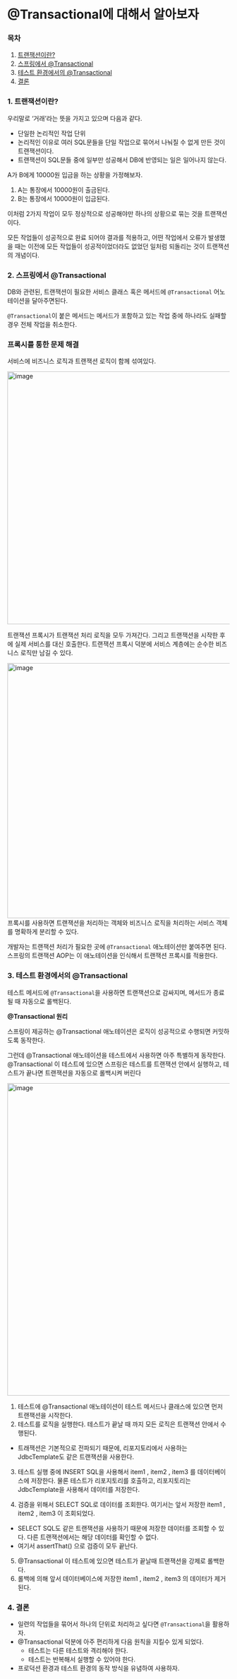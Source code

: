 # @Transactional에 대해서 알아보자

### 목차

1. [트랜잭션이란?](#1-트랜잭션이란)
2. [스프링에서 @Transactional](#2-스프링에서-transactional)
3. [테스트 환경에서의 @Transactional](#3-테스트-환경에서의-transactional)
4. [결론](#4-결론)

### 1. 트랜잭션이란?

우리말로 ‘거래’라는 뜻을 가지고 있으며 다음과 같다.

- 단일한 논리적인 작업 단위
- 논리적인 이유로 여러 SQL문들을 단일 작업으로 묶어서 나눠질 수 없게 만든 것이 트랜잭션이다.
- 트랜잭션이 SQL문들 중에 일부만 성공해서 DB에 반영되는 일은 일어나지 않는다.

A가 B에게 10000원 입금을 하는 상황을 가정해보자.

1. A는 통장에서 10000원이 출금된다.
2. B는 통장에서 10000원이 입금된다.

이처럼 2가지 작업이 모두 정상적으로 성공해야만 하나의 상황으로 묶는 것을 트랜잭션이다.

모든 작업들이 성공적으로 완료 되어야 결과를 적용하고, 어떤 작업에서 오류가 발생했을 때는 이전에 모든 작업들이 성공적이었더라도 없었던 일처럼 되돌리는 것이 트랜잭션의 개념이다.

### 2. 스프링에서 @Transactional

DB와 관련된, 트랜잭션이 필요한 서비스 클래스 혹은 메서드에 `@Transactional` 어노테이션을 달아주면된다.

`@Transactional`이 붙은 메서드는 메서드가 포함하고 있는 작업 중에 하나라도 실패할 경우 전체 작업을 취소한다.

### 프록시를 통한 문제 해결

서비스에 비즈니스 로직과 트랜잭션 로직이 함께 섞여있다.

<img width="573" alt="image" src="https://github.com/Jammini/TIL/assets/59176149/d3f2fa6e-2646-4927-8d92-ca8fe62b986d">

트랜잭션 프록시가 트랜잭션 처리 로직을 모두 가져간다. 그리고 트랜잭션을 시작한 후에 실제 서비스를 대신 호출한다. 트랜잭션 프록시 덕분에 서비스 계층에는 순수한 비즈니스 로직만 남길 수 있다.

<img width="578" alt="image" src="https://github.com/Jammini/TIL/assets/59176149/64be6ed7-535a-4535-b120-418a1fa4a9d5">
프록시를 사용하면 트랜잭션을 처리하는 객체와 비즈니스 로직을 처리하는 서비스 객체를 명확하게 분리할 수 있다.

개발자는 트랜잭션 처리가 필요한 곳에 `@Transactional` 애노테이션만 붙여주면 된다. 스프링의 트랜잭션 AOP는 이 애노테이션을 인식해서 트랜잭션 프록시를 적용한다.

### 3. 테스트 환경에서의 @Transactional

테스트 메서드에 `@Transactional`을 사용하면 트랜잭션으로 감싸지며, 메서드가 종료될 때 자동으로 롤백된다.

**@Transactional 원리**

스프링이 제공하는 @Transactional 애노테이션은 로직이 성공적으로 수행되면 커밋하도록 동작한다.

그런데 @Transactional 애노테이션을 테스트에서 사용하면 아주 특별하게 동작한다. @Transactional 이 테스트에 있으면 스프링은 테스트를 트랜잭션 안에서 실행하고, 테스트가 끝나면 트랜잭션을 자동으로 롤백시켜 버린다

<img width="708" alt="image" src="https://github.com/Jammini/TIL/assets/59176149/c2f39e01-8cfc-4c36-89b9-5beb20576210">

1. 테스트에 @Transactional 애노테이션이 테스트 메서드나 클래스에 있으면 먼저 트랜잭션을
시작한다.
2. 테스트를 로직을 실행한다. 테스트가 끝날 때 까지 모든 로직은 트랜잭션 안에서 수행된다.

- 트래잭션은 기본적으로 전파되기 때문에, 리포지토리에서 사용하는 JdbcTemplate도 같은
트랜잭션을 사용한다.

3. 테스트 실행 중에 INSERT SQL을 사용해서 item1 , item2 , item3 를 데이터베이스에 저장한다.
물론 테스트가 리포지토리를 호출하고, 리포지토리는 JdbcTemplate을 사용해서 데이터를 저장한다.

4. 검증을 위해서 SELECT SQL로 데이터를 조회한다. 여기서는 앞서 저장한 item1 , item2 , item3 이
조회되었다.

- SELECT SQL도 같은 트랜잭션을 사용하기 때문에 저장한 데이터를 조회할 수 있다. 다른
트랜잭션에서는 해당 데이터를 확인할 수 없다.
- 여기서 assertThat() 으로 검증이 모두 끝난다.

5. @Transactional 이 테스트에 있으면 테스트가 끝날때 트랜잭션을 강제로 롤백한다.
6. 롤백에 의해 앞서 데이터베이스에 저장한 item1 , item2 , item3 의 데이터가 제거된다.

### 4. 결론

- 일련의 작업들을 묶어서 하나의 단위로 처리하고 싶다면 `@Transactional`을 활용하자.
- @Transactional 덕분에 아주 편리하게 다음 원칙을 지킬수 있게 되었다.
    - 테스트는 다른 테스트와 격리해야 한다.
    - 테스트는 반복해서 실행할 수 있어야 한다.
- 프로덕션 환경과 테스트 환경의 동작 방식을 유념하여 사용하자.
